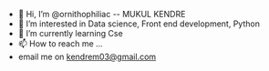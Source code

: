 - 👋 Hi, I’m @ornithophiliac -- MUKUL KENDRE
- 👀 I’m interested in Data science, Front end development, Python
- 🌱 I’m currently learning Cse
- 📫 How to reach me ...
- email me on kendrem03@gmail.com

<!---
ornithophiliac/ornithophiliac is a ✨ special ✨ repository because its `README.md` (this file) appears on your GitHub profile.
You can click the Preview link to take a look at your changes.
--->
